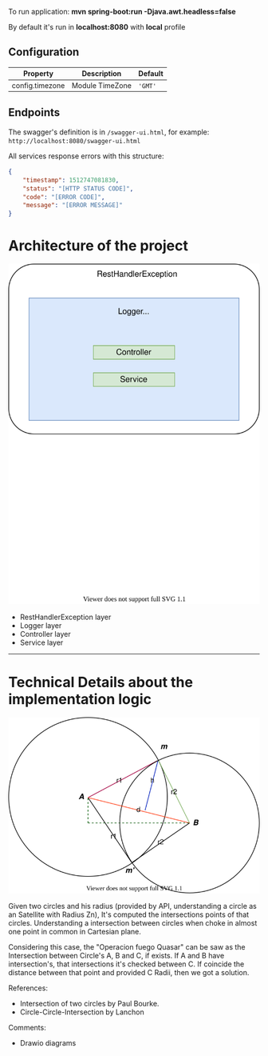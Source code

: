To run application: **mvn spring-boot:run -Djava.awt.headless=false**

By default it's run in **localhost:8080** with **local** profile

Configuration
---------
|Property|Description|Default|
|-|-|-|
|config.timezone|Module TimeZone|`'GMT'`|

Endpoints
---------
The swagger's definition is in `/swagger-ui.html`, for example: `http://localhost:8080/swagger-ui.html`

All services response errors with this structure:
```json
{
    "timestamp": 1512747081830,
    "status": "[HTTP STATUS CODE]",
    "code": "[ERROR CODE]",
    "message": "[ERROR MESSAGE]"
}
```

# Architecture of the project

![Architecture](src/main/resources/details/Architecture.svg)

- RestHandlerException layer
- Logger layer
- Controller layer
- Service layer

---

# Technical Details about the implementation logic

![SolutionImg1](src/main/resources/details/Solution1.svg)

Given two circles and his radius (provided by API, understanding a circle as an Satellite with Radius Zn),
It's computed the intersections points of that circles. Understanding a intersection between circles when
choke in almost one point in common in Cartesian plane.

Considering this case, the "Operacion fuego Quasar" can be saw as the Intersection between Circle's A, B and C, if exists.
If A and B have intersection's, that intersections it's checked between C. If coincide the distance between that point and
provided C Radii, then we got a solution.

References:
- Intersection of two circles by Paul Bourke.
- Circle-Circle-Intersection by Lanchon

Comments:
- Drawio diagrams
